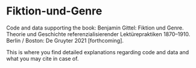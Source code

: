# Fiktion-und-Genre
Code and data supporting the book: 
Benjamin Gittel: Fiktion und Genre. Theorie und Geschichte referenzialisierender Lektürepraktiken 1870–1910. Berlin / Boston: De Gruyter 2021 [forthcoming].

This is where you find detailed explanations regarding code and data and what you may cite in case of.
